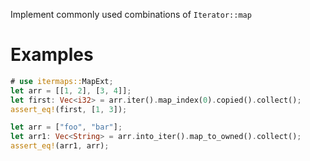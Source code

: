 Implement commonly used combinations of `Iterator::map`

# Examples
```rust
# use itermaps::MapExt;
let arr = [[1, 2], [3, 4]];
let first: Vec<i32> = arr.iter().map_index(0).copied().collect();
assert_eq!(first, [1, 3]);

let arr = ["foo", "bar"];
let arr1: Vec<String> = arr.into_iter().map_to_owned().collect();
assert_eq!(arr1, arr);
```
